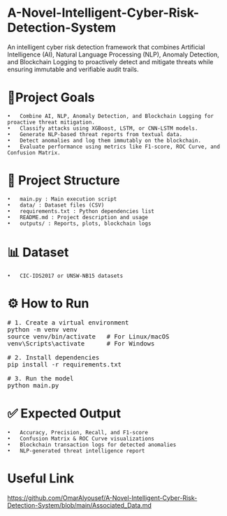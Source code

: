 # A-Novel-Intelligent-Cyber-Risk-Detection-System
An intelligent cyber risk detection framework that combines Artificial Intelligence (AI), Natural Language Processing (NLP), Anomaly Detection, and Blockchain Logging to proactively detect and mitigate threats while ensuring immutable and verifiable audit trails.


# 🎯Project Goals
	•	Combine AI, NLP, Anomaly Detection, and Blockchain Logging for proactive threat mitigation.
	•	Classify attacks using XGBoost, LSTM, or CNN-LSTM models.
	•	Generate NLP-based threat reports from textual data.
	•	Detect anomalies and log them immutably on the blockchain.
	•	Evaluate performance using metrics like F1-score, ROC Curve, and Confusion Matrix.

# 📂 Project Structure
	•	main.py : Main execution script
	•	data/ : Dataset files (CSV)
	•	requirements.txt : Python dependencies list
	•	README.md : Project description and usage
	•	outputs/ : Reports, plots, blockchain logs

# 📊 Dataset
	•	CIC-IDS2017 or UNSW-NB15 datasets

# ⚙️ How to Run
 <pre>
# 1. Create a virtual environment
python -m venv venv
source venv/bin/activate   # For Linux/macOS
venv\Scripts\activate      # For Windows

# 2. Install dependencies
pip install -r requirements.txt

# 3. Run the model
python main.py
</pre>


# ✅ Expected Output
	•	Accuracy, Precision, Recall, and F1-score
	•	Confusion Matrix & ROC Curve visualizations
	•	Blockchain transaction logs for detected anomalies
	•	NLP-generated threat intelligence report

 # Useful Link

 https://github.com/OmarAlyousef/A-Novel-Intelligent-Cyber-Risk-Detection-System/blob/main/Associated_Data.md
 
